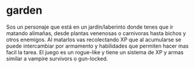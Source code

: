 # garden

Sos un personaje que está en un jardín/laberinto donde tenes que ir matando alimañas, desde plantas venenosas o carnivoras hasta bichos y otros enemigos.
Al matarlos vas recolectando XP que al acumularse se puede intercambiar por armamento y habilidades que permiten hacer mas facil la tarea.
El juego es un rogue-like y tiene un sistema de XP y armas similar a vampire survivors o gun-locked.



